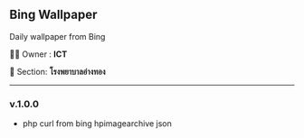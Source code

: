 ## Bing Wallpaper

Daily wallpaper from Bing

🧙‍♂️ Owner :  **ICT**

🏥 Section: **โรงพยาบาลอ่างทอง**

---
### v.1.0.0
- php curl from bing hpimagearchive json
